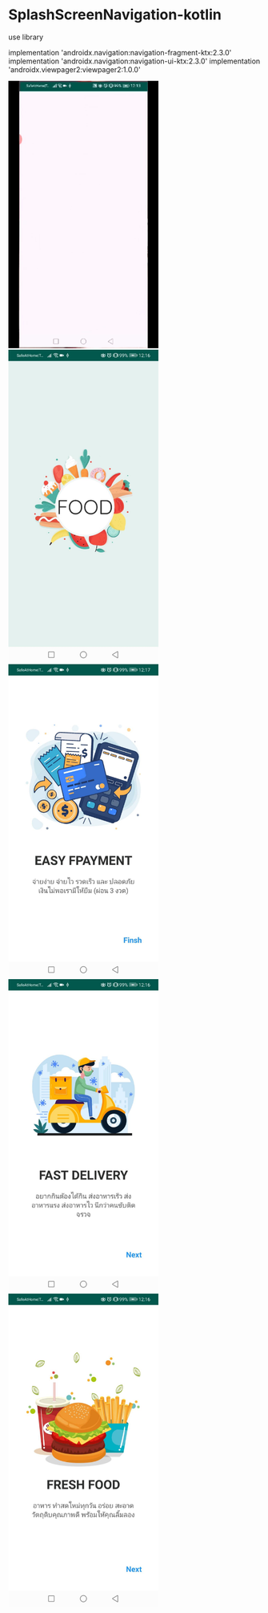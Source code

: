 # SplashScreenNavigation-kotlin

use library

implementation 'androidx.navigation:navigation-fragment-ktx:2.3.0'
implementation 'androidx.navigation:navigation-ui-ktx:2.3.0'
implementation 'androidx.viewpager2:viewpager2:1.0.0'

<img src="https://github.com/sjitprogrammer/SplashScreenNavigation-kotlin/blob/master/image/60052.gif" width="300">

<img src="https://github.com/sjitprogrammer/SplashScreenNavigation-kotlin/blob/master/image/60043.jpg" width="300">

<img src="https://github.com/sjitprogrammer/SplashScreenNavigation-kotlin/blob/master/image/60040.jpg" width="300">

<img src="https://github.com/sjitprogrammer/SplashScreenNavigation-kotlin/blob/master/image/60041.jpg" width="300">

<img src="https://github.com/sjitprogrammer/SplashScreenNavigation-kotlin/blob/master/image/60042.jpg" width="300">
